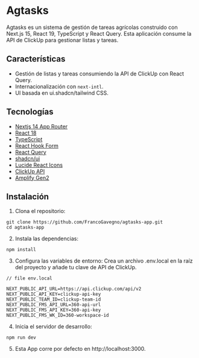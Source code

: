 # Agtasks

Agtasks es un sistema de gestión de tareas agrícolas construido con Next.js 15, React 19, TypeScript y React Query. Esta aplicación consume la API de ClickUp para gestionar listas y tareas.

## Características

- Gestión de listas y tareas consumiendo la API de ClickUp con React Query.
- Internacionalización con `next-intl`.
- UI basada en ui.shadcn/tailwind CSS.

## Tecnologías

- [Nextjs 14 App Router](https://nextjs.org/docs)
- [React 18](https://react.dev/)
- [TypeScript](https://www.typescriptlang.org/)
- [React Hook Form](https://react-hook-form.com/)
- [React Query](https://tanstack.com/query/latest/docs/framework/react/overview)
- [shadcn/ui](https://ui.shadcn.com/docs)
- [Lucide React Icons](https://lucide.dev/icons/)
- [ClickUp API](https://developer.clickup.com/)
- [Amplify Gen2](https://docs.amplify.aws/nextjs/start/quickstart/nextjs-app-router-client-components/)


## Instalación

1. Clona el repositorio:
```
git clone https://github.com/FrancoGavegno/agtasks-app.git 
cd agtasks-app
```

2. Instala las dependencias:
```
npm install
```

3. Configura las variables de entorno: 
Crea un archivo .env.local en la raíz del proyecto y añade tu clave de API de ClickUp.

```
// file env.local

NEXT_PUBLIC_API_URL=https://api.clickup.com/api/v2
NEXT_PUBLIC_API_KEY=clickup-api-key
NEXT_PUBLIC_TEAM_ID=clickup-team-id
NEXT_PUBLIC_FMS_API_URL=360-api-url
NEXT_PUBLIC_FMS_API_KEY=360-api-key
NEXT_PUBLIC_FMS_WK_ID=360-workspace-id

```

4. Inicia el servidor de desarrollo: 
```
npm run dev
```

5. Esta App corre por defecto en http://localhost:3000.